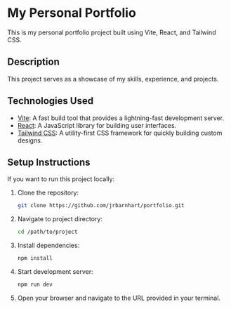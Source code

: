 # My Personal Portfolio

This is my personal portfolio project built using Vite, React, and Tailwind CSS.

## Description

This project serves as a showcase of my skills, experience, and projects.

## Technologies Used

- [Vite](https://vitejs.dev/): A fast build tool that provides a lightning-fast development server.
- [React](https://react.dev/): A JavaScript library for building user interfaces.
- [Tailwind CSS](https://tailwindcss.com/): A utility-first CSS framework for quickly building custom designs.

## Setup Instructions

If you want to run this project locally:

1. Clone the repository:

   ```bash
   git clone https://github.com/jrbarnhart/portfolio.git
   ```

2. Navigate to project directory:

   ```bash
   cd /path/to/project
   ```

3. Install dependencies:

   ```bash
   npm install
   ```

4. Start development server:

   ```bash
   npm run dev
   ```

5. Open your browser and navigate to the URL provided in your terminal.
